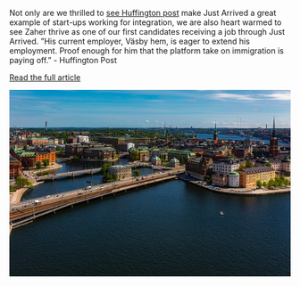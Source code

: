 Not only are we thrilled to [see Huffington post](http://www.huffingtonpost.com/entry/58c0210fe4b070e55af9e9ef) make Just Arrived a great example of start-ups working for integration, we are also heart warmed to see Zaher thrive as one of our first candidates receiving a job through Just Arrived.
”His current employer, Väsby hem, is eager to extend his employment. Proof enough for him that the platform take on immigration is paying off.” - Huffington Post

[Read the full article](http://www.huffingtonpost.com/entry/58c0210fe4b070e55af9e9ef)

![Stockholm Overview](/assets/images/blog/stockholm-huff-overview.jpg)
